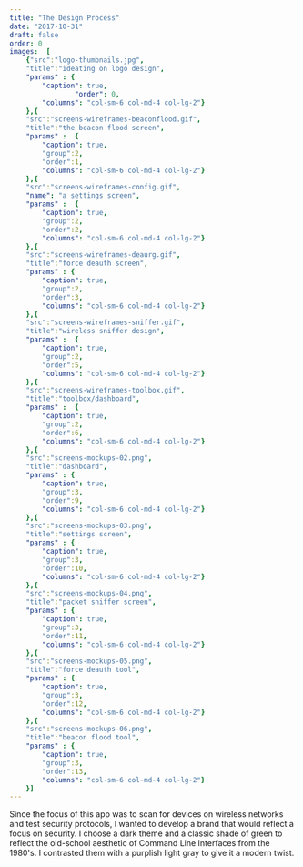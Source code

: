 ```yaml
---
title: "The Design Process"
date: "2017-10-31"
draft: false
order: 0
images:  [
    {"src":"logo-thumbnails.jpg",
    "title":"ideating on logo design",
    "params" : {
        "caption": true,
                "order": 0,
        "columns": "col-sm-6 col-md-4 col-lg-2"}
    },{
    "src":"screens-wireframes-beaconflood.gif",
    "title":"the beacon flood screen",
    "params" :  {
        "caption": true, 
        "group":2, 
        "order":1,
        "columns": "col-sm-6 col-md-4 col-lg-2"}
    },{
    "src":"screens-wireframes-config.gif",
    "name": "a settings screen",
    "params" :  {
        "caption": true, 
        "group":2, 
        "order":2,
        "columns": "col-sm-6 col-md-4 col-lg-2"}
    },{
    "src":"screens-wireframes-deaurg.gif",
    "title":"force deauth screen",
    "params" : {
        "caption": true, 
        "group":2, 
        "order":3,
        "columns": "col-sm-6 col-md-4 col-lg-2"}
    },{
    "src":"screens-wireframes-sniffer.gif",
    "title":"wireless sniffer design",
    "params" :  {
        "caption": true, 
        "group":2, 
        "order":5,
        "columns": "col-sm-6 col-md-4 col-lg-2"}
    },{
    "src":"screens-wireframes-toolbox.gif",
    "title":"toolbox/dashboard",
    "params" :  {
        "caption": true, 
        "group":2, 
        "order":6,
        "columns": "col-sm-6 col-md-4 col-lg-2"}
    },{
    "src":"screens-mockups-02.png",
    "title":"dashboard",
    "params" : {
        "caption": true, 
        "group":3, 
        "order":9,
        "columns": "col-sm-6 col-md-4 col-lg-2"}
    },{
    "src":"screens-mockups-03.png",
    "title":"settings screen",
    "params" : {
        "caption": true, 
        "group":3, 
        "order":10,
        "columns": "col-sm-6 col-md-4 col-lg-2"}
    },{
    "src":"screens-mockups-04.png", 
    "title":"packet sniffer screen",
    "params" : {
        "caption": true, 
        "group":3, 
        "order":11,
        "columns": "col-sm-6 col-md-4 col-lg-2"}
    },{
    "src":"screens-mockups-05.png",
    "title":"force deauth tool",
    "params" : {
        "caption": true, 
        "group":3, 
        "order":12,
        "columns": "col-sm-6 col-md-4 col-lg-2"}
    },{
    "src":"screens-mockups-06.png",
    "title":"beacon flood tool",
    "params" : {
        "caption": true, 
        "group":3, 
        "order":13,
        "columns": "col-sm-6 col-md-4 col-lg-2"}
    }]
---
```

Since the focus of this app was to scan for devices on wireless networks and test security protocols, I wanted to develop a brand that would reflect a focus on security. I choose a dark theme and a classic shade of green to reflect the old-school aesthetic of Command Line Interfaces from the 1980's. I contrasted them with a purplish light gray to give it a modern twist.